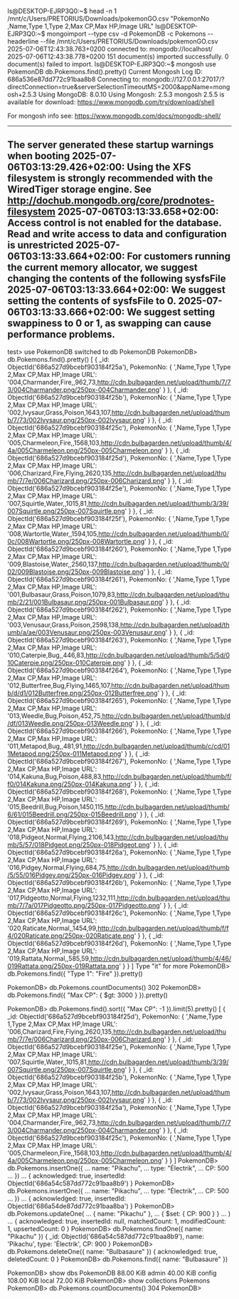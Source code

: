 ls@DESKTOP-EJRP3Q0:~$ head -n 1 /mnt/c/Users/PRETORIUS/Downloads/pokemonGO.csv
"PokemonNo ,Name,Type 1,Type 2,Max CP,Max HP,Image URL"
ls@DESKTOP-EJRP3Q0:~$ mongoimport --type csv -d PokemonDB -c Pokemons --headerline --file /mnt/c/Users/PRETORIUS/Downloads/pokemonGO.csv
2025-07-06T12:43:38.763+0200    connected to: mongodb://localhost/
2025-07-06T12:43:38.778+0200    151 document(s) imported successfully. 0 document(s) failed to import.
ls@DESKTOP-EJRP3Q0:~$ mongosh
use PokemonDB
db.Pokemons.find().pretty()
Current Mongosh Log ID: 686a536e87dd772c91baa8b8
Connecting to:          mongodb://127.0.0.1:27017/?directConnection=true&serverSelectionTimeoutMS=2000&appName=mongosh+2.5.3
Using MongoDB:          8.0.10
Using Mongosh:          2.5.3
mongosh 2.5.5 is available for download: https://www.mongodb.com/try/download/shell

For mongosh info see: https://www.mongodb.com/docs/mongodb-shell/

------
   The server generated these startup warnings when booting
   2025-07-06T03:13:29.426+02:00: Using the XFS filesystem is strongly recommended with the WiredTiger storage engine. See http://dochub.mongodb.org/core/prodnotes-filesystem
   2025-07-06T03:13:33.658+02:00: Access control is not enabled for the database. Read and write access to data and configuration is unrestricted
   2025-07-06T03:13:33.664+02:00: For customers running the current memory allocator, we suggest changing the contents of the following sysfsFile
   2025-07-06T03:13:33.664+02:00: We suggest setting the contents of sysfsFile to 0.
   2025-07-06T03:13:33.666+02:00: We suggest setting swappiness to 0 or 1, as swapping can cause performance problems.
------

test> use PokemonDB
switched to db PokemonDB
PokemonDB> db.Pokemons.find().pretty()
[
  {
    _id: ObjectId('686a527d9bcebf903184f25a'),
    PokemonNo: {
      ',Name,Type 1,Type 2,Max CP,Max HP,Image URL': '004,Charmander,Fire,,962,73,http://cdn.bulbagarden.net/upload/thumb/7/73/004Charmander.png/250px-004Charmander.png'
    }
  },
  {
    _id: ObjectId('686a527d9bcebf903184f25b'),
    PokemonNo: {
      ',Name,Type 1,Type 2,Max CP,Max HP,Image URL': '002,Ivysaur,Grass,Poison,1643,107,http://cdn.bulbagarden.net/upload/thumb/7/73/002Ivysaur.png/250px-002Ivysaur.png'
    }
  },
  {
    _id: ObjectId('686a527d9bcebf903184f25c'),
    PokemonNo: {
      ',Name,Type 1,Type 2,Max CP,Max HP,Image URL': '005,Charmeleon,Fire,,1568,103,http://cdn.bulbagarden.net/upload/thumb/4/4a/005Charmeleon.png/250px-005Charmeleon.png'
    }
  },
  {
    _id: ObjectId('686a527d9bcebf903184f25d'),
    PokemonNo: {
      ',Name,Type 1,Type 2,Max CP,Max HP,Image URL': '006,Charizard,Fire,Flying,2620,135,http://cdn.bulbagarden.net/upload/thumb/7/7e/006Charizard.png/250px-006Charizard.png'
    }
  },
  {
    _id: ObjectId('686a527d9bcebf903184f25e'),
    PokemonNo: {
      ',Name,Type 1,Type 2,Max CP,Max HP,Image URL': '007,Squirtle,Water,,1015,81,http://cdn.bulbagarden.net/upload/thumb/3/39/007Squirtle.png/250px-007Squirtle.png'
    }
  },
  {
    _id: ObjectId('686a527d9bcebf903184f25f'),
    PokemonNo: {
      ',Name,Type 1,Type 2,Max CP,Max HP,Image URL': '008,Wartortle,Water,,1594,105,http://cdn.bulbagarden.net/upload/thumb/0/0c/008Wartortle.png/250px-008Wartortle.png'
    }
  },
  {
    _id: ObjectId('686a527d9bcebf903184f260'),
    PokemonNo: {
      ',Name,Type 1,Type 2,Max CP,Max HP,Image URL': '009,Blastoise,Water,,2560,137,http://cdn.bulbagarden.net/upload/thumb/0/02/009Blastoise.png/250px-009Blastoise.png'
    }
  },
  {
    _id: ObjectId('686a527d9bcebf903184f261'),
    PokemonNo: {
      ',Name,Type 1,Type 2,Max CP,Max HP,Image URL': '001,Bulbasaur,Grass,Poison,1079,83,http://cdn.bulbagarden.net/upload/thumb/2/21/001Bulbasaur.png/250px-001Bulbasaur.png'
    }
  },
  {
    _id: ObjectId('686a527d9bcebf903184f262'),
    PokemonNo: {
      ',Name,Type 1,Type 2,Max CP,Max HP,Image URL': '003,Venusaur,Grass,Poison,2598,138,http://cdn.bulbagarden.net/upload/thumb/a/ae/003Venusaur.png/250px-003Venusaur.png'
    }
  },
  {
    _id: ObjectId('686a527d9bcebf903184f263'),
    PokemonNo: {
      ',Name,Type 1,Type 2,Max CP,Max HP,Image URL': '010,Caterpie,Bug,,446,83,http://cdn.bulbagarden.net/upload/thumb/5/5d/010Caterpie.png/250px-010Caterpie.png'
    }
  },
  {
    _id: ObjectId('686a527d9bcebf903184f264'),
    PokemonNo: {
      ',Name,Type 1,Type 2,Max CP,Max HP,Image URL': '012,Butterfree,Bug,Flying,1465,107,http://cdn.bulbagarden.net/upload/thumb/d/d1/012Butterfree.png/250px-012Butterfree.png'
    }
  },
  {
    _id: ObjectId('686a527d9bcebf903184f265'),
    PokemonNo: {
      ',Name,Type 1,Type 2,Max CP,Max HP,Image URL': '013,Weedle,Bug,Poison,452,75,http://cdn.bulbagarden.net/upload/thumb/d/df/013Weedle.png/250px-013Weedle.png'
    }
  },
  {
    _id: ObjectId('686a527d9bcebf903184f266'),
    PokemonNo: {
      ',Name,Type 1,Type 2,Max CP,Max HP,Image URL': '011,Metapod,Bug,,481,91,http://cdn.bulbagarden.net/upload/thumb/c/cd/011Metapod.png/250px-011Metapod.png'
    }
  },
  {
    _id: ObjectId('686a527d9bcebf903184f267'),
    PokemonNo: {
      ',Name,Type 1,Type 2,Max CP,Max HP,Image URL': '014,Kakuna,Bug,Poison,488,83,http://cdn.bulbagarden.net/upload/thumb/f/f0/014Kakuna.png/250px-014Kakuna.png'
    }
  },
  {
    _id: ObjectId('686a527d9bcebf903184f268'),
    PokemonNo: {
      ',Name,Type 1,Type 2,Max CP,Max HP,Image URL': '015,Beedrill,Bug,Poison,1450,115,http://cdn.bulbagarden.net/upload/thumb/6/61/015Beedrill.png/250px-015Beedrill.png'
    }
  },
  {
    _id: ObjectId('686a527d9bcebf903184f269'),
    PokemonNo: {
      ',Name,Type 1,Type 2,Max CP,Max HP,Image URL': '018,Pidgeot,Normal,Flying,2106,143,http://cdn.bulbagarden.net/upload/thumb/5/57/018Pidgeot.png/250px-018Pidgeot.png'
    }
  },
  {
    _id: ObjectId('686a527d9bcebf903184f26a'),
    PokemonNo: {
      ',Name,Type 1,Type 2,Max CP,Max HP,Image URL': '016,Pidgey,Normal,Flying,684,75,http://cdn.bulbagarden.net/upload/thumb/5/55/016Pidgey.png/250px-016Pidgey.png'
    }
  },
  {
    _id: ObjectId('686a527d9bcebf903184f26b'),
    PokemonNo: {
      ',Name,Type 1,Type 2,Max CP,Max HP,Image URL': '017,Pidgeotto,Normal,Flying,1232,111,http://cdn.bulbagarden.net/upload/thumb/7/7a/017Pidgeotto.png/250px-017Pidgeotto.png'
    }
  },
  {
    _id: ObjectId('686a527d9bcebf903184f26c'),
    PokemonNo: {
      ',Name,Type 1,Type 2,Max CP,Max HP,Image URL': '020,Raticate,Normal,,1454,99,http://cdn.bulbagarden.net/upload/thumb/f/f4/020Raticate.png/250px-020Raticate.png'
    }
  },
  {
    _id: ObjectId('686a527d9bcebf903184f26d'),
    PokemonNo: {
      ',Name,Type 1,Type 2,Max CP,Max HP,Image URL': '019,Rattata,Normal,,585,59,http://cdn.bulbagarden.net/upload/thumb/4/46/019Rattata.png/250px-019Rattata.png'
    }
  }
]
Type "it" for more
PokemonDB> db.Pokemons.find({ "Type 1": "Fire" }).pretty()

PokemonDB> db.Pokemons.countDocuments()
302
PokemonDB> db.Pokemons.find({ "Max CP": { $gt: 3000 } }).pretty()

PokemonDB> db.Pokemons.find().sort({ "Max CP": -1 }).limit(5).pretty()
[
  {
    _id: ObjectId('686a527d9bcebf903184f25d'),
    PokemonNo: {
      ',Name,Type 1,Type 2,Max CP,Max HP,Image URL': '006,Charizard,Fire,Flying,2620,135,http://cdn.bulbagarden.net/upload/thumb/7/7e/006Charizard.png/250px-006Charizard.png'
    }
  },
  {
    _id: ObjectId('686a527d9bcebf903184f25e'),
    PokemonNo: {
      ',Name,Type 1,Type 2,Max CP,Max HP,Image URL': '007,Squirtle,Water,,1015,81,http://cdn.bulbagarden.net/upload/thumb/3/39/007Squirtle.png/250px-007Squirtle.png'
    }
  },
  {
    _id: ObjectId('686a527d9bcebf903184f25b'),
    PokemonNo: {
      ',Name,Type 1,Type 2,Max CP,Max HP,Image URL': '002,Ivysaur,Grass,Poison,1643,107,http://cdn.bulbagarden.net/upload/thumb/7/73/002Ivysaur.png/250px-002Ivysaur.png'
    }
  },
  {
    _id: ObjectId('686a527d9bcebf903184f25a'),
    PokemonNo: {
      ',Name,Type 1,Type 2,Max CP,Max HP,Image URL': '004,Charmander,Fire,,962,73,http://cdn.bulbagarden.net/upload/thumb/7/73/004Charmander.png/250px-004Charmander.png'
    }
  },
  {
    _id: ObjectId('686a527d9bcebf903184f25c'),
    PokemonNo: {
      ',Name,Type 1,Type 2,Max CP,Max HP,Image URL': '005,Charmeleon,Fire,,1568,103,http://cdn.bulbagarden.net/upload/thumb/4/4a/005Charmeleon.png/250px-005Charmeleon.png'
    }
  }
]
PokemonDB> db.Pokemons.insertOne({
...   name: "Pikachu",
...   type: "Électrik",
...   CP: 500
... })
...
{
  acknowledged: true,
  insertedId: ObjectId('686a54c587dd772c91baa8b9')
}
PokemonDB> db.Pokemons.insertOne({
...   name: "Pikachu",
...   type: "Électrik",
...   CP: 500
... })
...
{
  acknowledged: true,
  insertedId: ObjectId('686a54de87dd772c91baa8ba')
}
PokemonDB> db.Pokemons.updateOne(
...   { name: "Pikachu" },
...   { $set: { CP: 900 } }
... )
...
{
  acknowledged: true,
  insertedId: null,
  matchedCount: 1,
  modifiedCount: 1,
  upsertedCount: 0
}
PokemonDB> db.Pokemons.findOne({ name: "Pikachu" })
{
  _id: ObjectId('686a54c587dd772c91baa8b9'),
  name: 'Pikachu',
  type: 'Électrik',
  CP: 900
}
PokemonDB> db.Pokemons.deleteOne({ name: "Bulbasaure" })
{ acknowledged: true, deletedCount: 0 }
PokemonDB> db.Pokemons.find({ name: "Bulbasaure" })

PokemonDB> show dbs
PokemonDB   88.00 KiB
admin       40.00 KiB
config     108.00 KiB
local       72.00 KiB
PokemonDB> show collections
Pokemons
PokemonDB> db.Pokemons.countDocuments()
304
PokemonDB>
